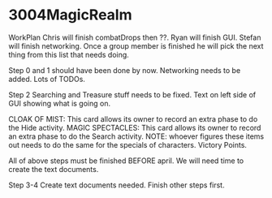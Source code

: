 # 3004MagicRealm
WorkPlan
Chris will finish combatDrops then ??.
Ryan will finish GUI.
Stefan will finish networking.
Once a group member is finished he will pick the next thing from this list that needs doing.

Step 0 and 1 should have been done by now.
Networking needs to be added. Lots of TODOs.

Step 2
Searching and Treasure stuff needs to be fixed.
Text on left side of GUI showing what is going on.

CLOAK OF MIST:  This card allows its owner to record an extra phase to do the Hide activity.
MAGIC SPECTACLES:  This card allows its owner to record an extra phase to do the Search activity.
NOTE: whoever figures these items out needs to do the same for the specials of characters.
Victory Points.

All of above steps must be finished BEFORE april. We will need time to create the text documents.

Step 3-4
Create text documents needed.
Finish other steps first.
